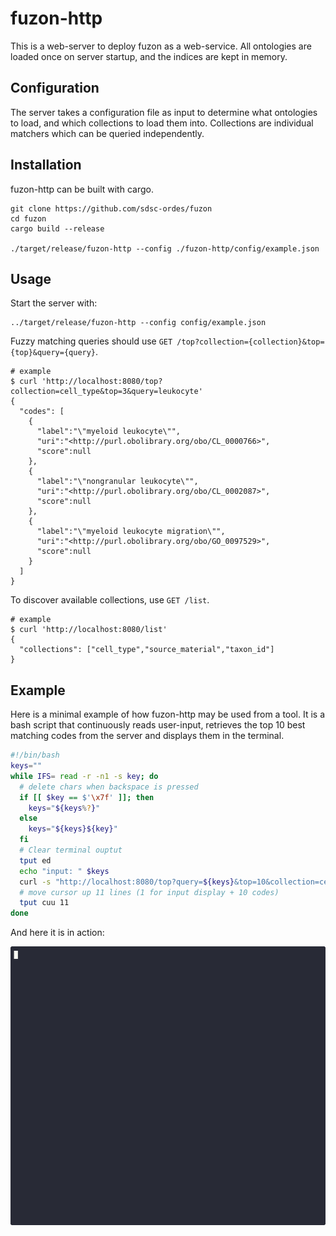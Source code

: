 # fuzon-http

This is a web-server to deploy fuzon as a web-service.
All ontologies are loaded once on server startup, and the indices are kept in memory.

## Configuration

The server takes a configuration file as input to determine what ontologies to load, and which collections to load them into. Collections are individual matchers which can be queried independently.

## Installation

fuzon-http can be built with cargo.

```shell
git clone https://github.com/sdsc-ordes/fuzon
cd fuzon
cargo build --release

./target/release/fuzon-http --config ./fuzon-http/config/example.json
```

## Usage

Start the server with:

```shell
../target/release/fuzon-http --config config/example.json
```

Fuzzy matching queries should use `GET /top?collection={collection}&top={top}&query={query}`.

```shell
# example
$ curl 'http://localhost:8080/top?collection=cell_type&top=3&query=leukocyte'
{
  "codes": [
    {
      "label":"\"myeloid leukocyte\"",
      "uri":"<http://purl.obolibrary.org/obo/CL_0000766>",
      "score":null
    },
    {
      "label":"\"nongranular leukocyte\"",
      "uri":"<http://purl.obolibrary.org/obo/CL_0002087>",
      "score":null
    },
    {
      "label":"\"myeloid leukocyte migration\"",
      "uri":"<http://purl.obolibrary.org/obo/GO_0097529>",
      "score":null
    }
  ]
}
```

To discover available collections, use `GET /list`.

```shell
# example
$ curl 'http://localhost:8080/list'
{
  "collections": ["cell_type","source_material","taxon_id"]
}
```

## Example

Here is a minimal example of how fuzon-http may be used from a tool.
It is a bash script that continuously reads user-input, retrieves the top 10 best matching codes from the server and displays them in the terminal.

```bash
#!/bin/bash
keys=""
while IFS= read -r -n1 -s key; do
  # delete chars when backspace is pressed
  if [[ $key == $'\x7f' ]]; then
    keys="${keys%?}"
  else
    keys="${keys}${key}"
  fi
  # Clear terminal ouptut
  tput ed
  echo "input: " $keys
  curl -s "http://localhost:8080/top?query=${keys}&top=10&collection=cell_type" | jq -r '.codes[] | "\(.label) \(.uri)"'
  # move cursor up 11 lines (1 for input display + 10 codes)
  tput cuu 11
done
```

And here it is in action:

![](../docs/img/fuzon-http.svg)
